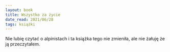 ```yaml
---
layout: book
title: Wszystko za życie
date_read: 2021/06/28
tags: książki
---
```



Nie lubię czytać o alpinistach i ta książka tego nie zmieniła, ale nie żałuję że ją przeczytałem.
